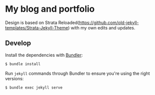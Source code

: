 # My blog and portfolio 

Design is based on Strata Reloaded(https://github.com/old-jekyll-templates/Strata-Jekyll-Theme) with my own edits and updates.

## Develop

Install the dependencies with [Bundler](http://bundler.io/):

~~~bash
$ bundle install
~~~

Run `jekyll` commands through Bundler to ensure you're using the right versions:

~~~bash
$ bundle exec jekyll serve
~~~